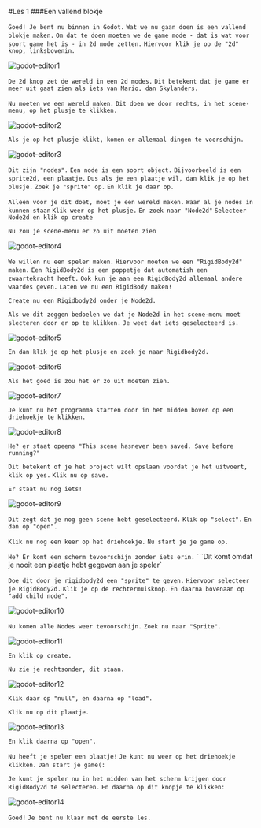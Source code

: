 #Les 1
###Een vallend blokje

```Goed! Je bent nu binnen in Godot.```
```Wat we nu gaan doen is een vallend blokje maken.```
```Om dat te doen moeten we de game mode - dat is wat voor soort game het is - in 2d mode zetten.```
```Hiervoor klik je op de "2d" knop, linksbovenin.```

![godot-editor1](godot-editor1.png)

```De 2d knop zet de wereld in een 2d modes.```
```Dit betekent dat je game er meer uit gaat zien als iets van Mario, dan Skylanders.```

```Nu moeten we een wereld maken.```
```Dit doen we door rechts, in het scene-menu, op het plusje te klikken.```

![godot-editor2](godot-editor2.png)

```Als je op het plusje klikt, komen er allemaal dingen te voorschijn.```

![godot-editor3](godot-editor3.png)

```Dit zijn "nodes".```
```Een node is een soort object.```
```Bijvoorbeeld is een sprite2d, een plaatje.```
```Dus als je een plaatje wil, dan klik je op het plusje.```
```Zoek je "sprite" op.``` 
```En klik je daar op.```

```Alleen voor je dit doet, moet je een wereld maken.```
```Waar al je nodes in kunnen staan```
```Klik weer op het plusje.```
```En zoek naar "Node2d"```
```Selecteer Node2d en klik op create``` 

```Nu zou je scene-menu er zo uit moeten zien```

![godot-editor4](godot-editor4.png)

```We willen nu een speler maken.```
```Hiervoor moeten we een "RigidBody2d" maken.```
```Een RigidBody2d is een poppetje dat automatish een zwaartekracht heeft.```
```Ook kun je aan een RigidBody2d allemaal andere waardes geven.```
```Laten we nu een RigidBody maken!```

```Create nu een Rigidbody2d onder je Node2d.```

```Als we dit zeggen bedoelen we dat je Node2d in het scene-menu moet slecteren door er op te klikken.```
```Je weet dat iets geselecteerd is.``` 

![godot-editor5](godot-editor5.png)

```En dan klik je op het plusje en zoek je naar Rigidbody2d.```

![godot-editor6](godot-editor6.png)

```Als het goed is zou het er zo uit moeten zien.```

![godot-editor7](godot-editor7.png)

```Je kunt nu het programma starten door in het midden boven op een driehoekje te klikken.```

![godot-editor8](godot-editor8.png)

```He? er staat opeens "This scene hasnever been saved. Save before running?"```

```Dit betekent of je het project wilt opslaan voordat je het uitvoert, klik op yes.```
```Klik nu op save.```

```Er staat nu nog iets!```

![godot-editor9](godot-editor9.png)

```Dit zegt dat je nog geen scene hebt geselecteerd.```
```Klik op "select".```
```En dan op "open".```

```Klik nu nog een keer op het driehoekje.```
```Nu start je je game op.```

```He? Er komt een scherm tevoorschijn zonder iets erin.```
```Dit komt omdat je nooit een plaatje hebt gegeven aan je speler`

```Doe dit door je rigidbody2d een "sprite" te geven.```
```Hiervoor selecteer je RigidBody2d.```
```Klik je op de rechtermuisknop.```
```En daarna bovenaan op "add child node".```

![godot-editor10](godot-editor10.png)

```Nu komen alle Nodes weer tevoorschijn.```
```Zoek nu naar "Sprite".```

![godot-editor11](godot-editor11.png)

```En klik op create.```

```Nu zie je rechtsonder, dit staan.```

![godot-editor12](godot-editor12.png)

```Klik daar op "null", en daarna op "load".```

```Klik nu op dit plaatje.```

![godot-editor13](godot-editor13.png)

```En klik daarna op "open".```

```Nu heeft je speler een plaatje!```
```Je kunt nu weer op het driehoekje klikken.```
```Dan start je game(:```

```Je kunt je speler nu in het midden van het scherm krijgen door RigidBody2d te selecteren.```
```En daarna op dit knopje te klikken:```

![godot-editor14](godot-editor14.png)

```Goed!```
```Je bent nu klaar met de eerste les.```

